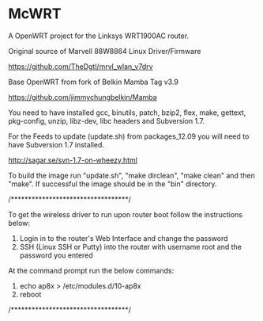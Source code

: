 McWRT
=====

A OpenWRT project for the Linksys WRT1900AC router.

Original source of Marvell 88W8864 Linux Driver/Firmware

https://github.com/TheDgtl/mrvl_wlan_v7drv 

Base OpenWRT from fork of Belkin Mamba Tag v3.9

https://github.com/jimmychungbelkin/Mamba

You need to have installed gcc, binutils, patch, bzip2, flex, make, gettext, pkg-config, unzip, libz-dev, libc headers and Subversion 1.7.

For the Feeds to update (update.sh) from packages_12.09 you will need to have Subversion 1.7 installed.

http://sagar.se/svn-1.7-on-wheezy.html

To build the image run "update.sh", "make dirclean", "make clean" and then "make". If successful the image should be in the "bin" directory.


/**********************************/

To get the wireless driver to run upon router boot follow the instructions below:

1. Login in to the router's Web Interface and change the password
2. SSH (Linux SSH or Putty) into the router with username root and the password you entered

At the command prompt run the below commands:

1. echo ap8x > /etc/modules.d/10-ap8x
2. reboot


/**********************************/


